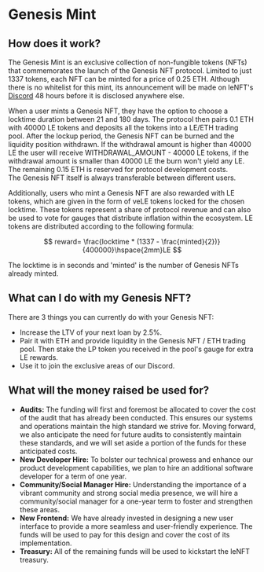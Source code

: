 # Genesis Mint

## How does it work?

The Genesis Mint is an exclusive collection of non-fungible tokens (NFTs) that commemorates the launch of the Genesis NFT protocol. Limited to just 1337 tokens, each NFT can be minted for a price of 0.25 ETH. Although there is no whitelist for this mint, its announcement will be made on leNFT's [Discord](https://discord.gg/B62BgWmGQT) 48 hours before it is disclosed anywhere else.

When a user mints a Genesis NFT, they have the option to choose a locktime duration between 21 and 180 days. The protocol then pairs 0.1 ETH with 40000 LE tokens and deposits all the tokens  into a LE/ETH trading pool. After the lockup period, the Genesis NFT can be burned and the liquidity position withdrawn. If the withdrawal amount is higher than 40000 LE the user will receive WITHDRAWAL\_AMOUNT - 40000 LE tokens, if the withdrawal amount is smaller than 40000 LE the burn won't yield any LE.\
The remaining 0.15 ETH is reserved for protocol development costs. \
The Genesis NFT itself is always transferable between different users.

Additionally, users who mint a Genesis NFT are also rewarded with LE tokens, which are given in the form of veLE tokens locked for the chosen locktime. These tokens represent a share of protocol revenue and can also be used to vote for gauges that distribute inflation within the ecosystem. LE tokens are distributed according to the following formula:

$$
reward= \frac{locktime * (1337 - \frac{minted}{2})}{400000}\hspace{2mm}LE
$$

The locktime is in seconds and 'minted' is the number of Genesis NFTs already minted.

## What can I do with my Genesis NFT?

There are 3 things you can currently do with your Genesis NFT:

* Increase the LTV of your next loan by 2.5%.
* Pair it with ETH and provide liquidity in the Genesis NFT / ETH trading pool. Then stake the LP token you received in the pool's gauge for extra LE rewards.
* Use it to join the exclusive areas of our Discord.

## What will the money raised be used for?

* **Audits:** The funding will first and foremost be allocated to cover the cost of the audit that has already been conducted. This ensures our systems and operations maintain the high standard we strive for. Moving forward, we also anticipate the need for future audits to consistently maintain these standards, and we will set aside a portion of the funds for these anticipated costs.
* **New Developer Hire:** To bolster our technical prowess and enhance our product development capabilities, we plan to hire an additional software developer for a term of one year.
* **Community/Social Manager Hire:** Understanding the importance of a vibrant community and strong social media presence, we will hire a community/social manager for a one-year term to foster and strengthen these areas.
* **New Frontend:** We have already invested in designing a new user interface to provide a more seamless and user-friendly experience. The funds will be used to pay for this design and cover the cost of its implementation.
* **Treasury:** All of the remaining funds will be used to kickstart the leNFT treasury.
